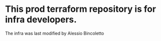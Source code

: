 # This prod terraform repository is for infra developers.
The infra was last modified by Alessio Bincoletto